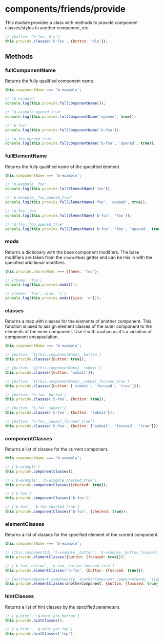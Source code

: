 # components/friends/provide

This module provides a class with methods to provide component classes/styles to another component, etc.

```js
// {button: 'b-foo__bla'}
this.provide.classes('b-foo', {button: 'bla'});
```

## Methods

### fullComponentName

Returns the fully qualified component name.

```js
this.componentName === 'b-example';

// 'b-example'
console.log(this.provide.fullComponentName());

// 'b-example_opened_true'
console.log(this.provide.fullComponentName('opened', true));

// 'b-foo'
console.log(this.provide.fullComponentName('b-foo'));

// 'b-foo_opened_true'
console.log(this.provide.fullComponentName('b-foo', 'opened', true));
```

### fullElementName

Returns the fully qualified name of the specified element.

```js
this.componentName === 'b-example';

// 'b-example__foo'
console.log(this.provide.fullElementName('foo'));

// 'b-example__foo_opened_true'
console.log(this.provide.fullElementName('foo', 'opened', true));

// 'b-foo__foo'
console.log(this.provide.fullElementName('b-foo', 'foo'));

// 'b-foo__foo_opened_true'
console.log(this.provide.fullElementName('b-foo', 'foo', 'opened', true));
```

### mods

Returns a dictionary with the base component modifiers.
The base modifiers are taken from the `sharedMods` getter and can be mix in with the specified additional modifiers.

```js
this.provide.sharedMods === {theme: 'foo'};

// {theme: 'foo'}
console.log(this.provide.mods());

// {theme: 'foo', size: 'x'}
console.log(this.provide.mods({size: 'x'}));
```

### classes

Returns a map with classes for the elements of another component.
This function is used to assign element classes of the outer component to the elements of the inner component.
Use it with caution as it's a violation of component encapsulation.

```js
this.componentName === 'b-example';

// {button: `${this.componentName}__button`}
this.provide.classes({button: true});

// {button: `${this.componentName}__submit`}
this.provide.classes({button: 'submit'});

// {button: `${this.componentName}__submit_focused_true`}
this.provide.classes({button: ['submit', 'focused', 'true']});

// {button: 'b-foo__button'}
this.provide.classes('b-foo', {button: true});

// {button: 'b-foo__submit'}
this.provide.classes('b-foo', {button: 'submit'});

// {button: 'b-foo__submit_focused_true'}
this.provide.classes('b-foo', {button: ['submit', 'focused', 'true']});
```

### componentClasses

Returns a list of classes for the current component.

```js
this.componentName === 'b-example';

// ['b-example']
this.provide.componentClasses();

// ['b-example', 'b-example_checked_true']
this.provide.componentClasses({checked: true});

// ['b-foo']
this.provide.componentClasses('b-foo');

// ['b-foo', 'b-foo_checked_true']
this.provide.componentClasses('b-foo', {checked: true});
```

### elementClasses

Returns a list of classes for the specified element of the current component.

```js
this.componentName === 'b-example';

// [this.componentId, 'b-example__button', 'b-example__button_focused_true']
this.provide.elementClasses({button: {focused: true}});

// ['b-foo__button', 'b-foo__button_focused_true']
this.provide.elementClasses('b-foo', {button: {focused: true}});

// [anotherComponent.componentId, anotherComponent.componentName, `${anotherComponent.componentName}__button_focused_true`]
this.provide.elementClasses(anotherComponent, {button: {focused: true}});
```

### hintClasses

Returns a list of hint classes by the specified parameters.

```js
// ['g-hint', 'g-hint_pos_bottom']
this.provide.hintClasses();

// ['g-hint', 'g-hint_pos_top']
this.provide.hintClasses('top');
```
